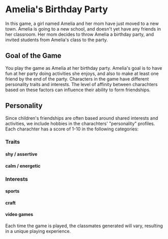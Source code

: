 # Amelia's Birthday Party

In this game, a girl named Amelia and her mom have just moved to a new town.
Amelia is going to a new school, and doesn't yet have any friends in her
classroom. Her mom decides to throw Amelia a birthday party, and invited
students from Amelia's class to the party. 

## Goal of the Game

You play the game as Amelia at her birthday party. Amelia's goal is to have fun
at her party doing activities she enjoys, and also to make at least one friend
by the end of the party. Characters in the game have different personality
traits and interests. The level of affinity between charachters based on these
factors can influence their ability to form friendships. 

## Personality

Since children's friendships are often based around shared interests and
activities, we include hobbies in the charachters' "personality" profiles. 
Each charachter has a score of 1-10 in the following categories:

### Traits

#### shy / assertive

#### calm / energetic


### Interests

#### sports

#### craft

#### video games

Each time the game is played, the classmates generated will vary, resulting in
a unique playing experience. 

